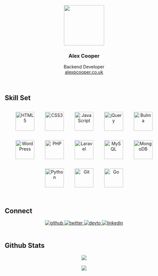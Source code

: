 <div align="center">
<img src="https://alexpcooper.co.uk/wp-content/themes/alexpcooper/images/alex-cooper-128.png" align="center" height="128" width="128" />

  
  
### Alex Cooper  


Backend Developer
<br />
<a href="https://alexpcooper.co.uk/" target="_blank">alexpcooper.co.uk</a>

</div>


<br/>  


## Skill Set  


<div align="center">  
<img style="margin: 15px" src="https://profilinator.rishav.dev/skills-assets/html5-original-wordmark.svg" alt="HTML5" height="60" />  
<img style="margin: 15px" src="https://profilinator.rishav.dev/skills-assets/css3-original-wordmark.svg" alt="CSS3" height="60" />  
<img style="margin: 15px" src="https://profilinator.rishav.dev/skills-assets/javascript-original.svg" alt="JavaScript" height="60" />  
<img style="margin: 15px" src="https://profilinator.rishav.dev/skills-assets/jquery.png" alt="jQuery" height="60" />  
<img style="margin: 15px" src="https://bulma.io/images/bulma-banner.png" alt="Bulma" height="60" />
<img style="margin: 15px" src="https://profilinator.rishav.dev/skills-assets/wordpress.png" alt="WordPress" height="60" />  
<img style="margin: 15px" src="https://profilinator.rishav.dev/skills-assets/php-original.svg" alt="PHP" height="60" />  
<img style="margin: 15px" src="https://profilinator.rishav.dev/skills-assets/laravel-plain-wordmark.svg" alt="Laravel" height="60" />  
<img style="margin: 15px" src="https://profilinator.rishav.dev/skills-assets/mysql-original-wordmark.svg" alt="MySQL" height="60" />  
<img style="margin: 15px" src="https://profilinator.rishav.dev/skills-assets/mongodb-original-wordmark.svg" alt="MongoDB" height="60" />  
<img style="margin: 15px" src="https://profilinator.rishav.dev/skills-assets/python-original.svg" alt="Python" height="60" />  
<img style="margin: 15px" src="https://profilinator.rishav.dev/skills-assets/git-scm-icon.svg" alt="Git" height="60" />  
<img style="margin: 15px" src="https://profilinator.rishav.dev/skills-assets/go-original.svg" alt="Go" height="60" />  
</div>


<br/>  


## Connect

<div align="center">

<a href="https://github.com/alexpcooper" target="_blank">
<img src=https://img.shields.io/badge/github-%2324292e.svg?&style=for-the-badge&logo=github&logoColor=white alt=github style="margin-bottom: 5px;" />
</a>

<a href="https://twitter.com/alexpcooper" target="_blank">
<img src=https://img.shields.io/badge/twitter-%2300acee.svg?&style=for-the-badge&logo=twitter&logoColor=white alt=twitter style="margin-bottom: 5px;" />
</a>

<a href="https://dev.to/alexpcooper" target="_blank">
<img src=https://img.shields.io/badge/dev.to-%2308090A.svg?&style=for-the-badge&logo=dev.to&logoColor=white alt=devto style="margin-bottom: 5px;" />
</a>

<a href="https://linkedin.com/in/alexpcooper" target="_blank">
<img src=https://img.shields.io/badge/linkedin-%231E77B5.svg?&style=for-the-badge&logo=linkedin&logoColor=white alt=linkedin style="margin-bottom: 5px;" />
</a>  

</div>  
  

<br/>  


## Github Stats  
<div align="center"><img src="https://github-readme-stats.vercel.app/api?username=alexpcooper&show_icons=true&count_private=true&hide_border=true" align="center" /></div>  

  

<br/>  

<div align="center">
            <a href="https://www.buymeacoffee.com/alexpcooper" target="_blank" style="display: inline-block;">
                <img
                    src="https://img.shields.io/badge/Donate-Buy%20Me%20A%20Coffee-orange.svg?style=flat-square" 
                    align="center"
                />
            </a></div>
<br />
